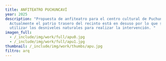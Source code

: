 ```yaml
---
title: ANFITEATRO PUCHUNCAVÍ
year: 2025
description: "Propuesta de anfiteatro para el centro cultural de Puchuncaví.
  Actualmente el patrio trasero del recinto está en desuso por lo que se propone
  utilizar los desniveles naturales para realizar la intervención. "
imagen_full:
  - /_include/img/work/full/apu0.jpg
  - /_include/img/work/full/apu1.jpg
thumbnail: /_include/img/work/thumbs/apu.jpg
filtro: arq
---
```

